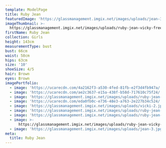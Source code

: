```yaml
---
template: ModelPage
title: Ruby Jean
featuredImage: 'https://glassmanagement.imgix.net/images/uploads/jean-3.jpg'
imageThumbnail: >-
  https://glassmanagement.imgix.net/images/uploads/ruby-jean-vicky-freeman-15-1-.jpg
firstName: Ruby Jean
collection: Girls
height: 143cm
measurementType: bust
bust: 66cm
waist: 58cm
hips: 63cm
size: '10'
shoeSize: 4/5
hair: Brown
eyes: Brown
imagePortfolio:
  - image: 'https://ucarecdn.com/4a2162f3-a530-4fed-81fb-e2f3d4fb947a/'
  - image: 'https://ucarecdn.com/ae2c3637-e15a-438f-b58d-717610c75f24/'
  - image: 'https://glassmanagement.imgix.net/images/uploads/ruby-jean-131313.jpg'
  - image: 'https://ucarecdn.com/eda0fb0c-e736-48e3-a763-2e227b34c524/'
  - image: 'https://glassmanagement.imgix.net/images/uploads/vicki-2.jpg'
  - image: 'https://glassmanagement.imgix.net/images/uploads/ruby-jean-2.jpg'
  - image: 'https://glassmanagement.imgix.net/images/uploads/ruby-jean-131.jpg'
  - image: >-
      https://glassmanagement.imgix.net/images/uploads/ruby-jean-vicky-freeman-15-1-.jpg
  - image: 'https://glassmanagement.imgix.net/images/uploads/jean-3.jpg'
meta:
  title: Ruby Jean
---
```


